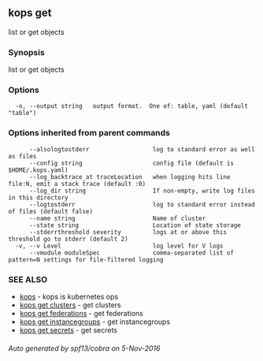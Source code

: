 ## kops get

list or get objects

### Synopsis


list or get objects

### Options

```
  -o, --output string   output format.  One of: table, yaml (default "table")
```

### Options inherited from parent commands

```
      --alsologtostderr                  log to standard error as well as files
      --config string                    config file (default is $HOME/.kops.yaml)
      --log_backtrace_at traceLocation   when logging hits line file:N, emit a stack trace (default :0)
      --log_dir string                   If non-empty, write log files in this directory
      --logtostderr                      log to standard error instead of files (default false)
      --name string                      Name of cluster
      --state string                     Location of state storage
      --stderrthreshold severity         logs at or above this threshold go to stderr (default 2)
  -v, --v Level                          log level for V logs
      --vmodule moduleSpec               comma-separated list of pattern=N settings for file-filtered logging
```

### SEE ALSO
* [kops](kops.md)	 - kops is kubernetes ops
* [kops get clusters](kops_get_clusters.md)	 - get clusters
* [kops get federations](kops_get_federations.md)	 - get federations
* [kops get instancegroups](kops_get_instancegroups.md)	 - get instancegroups
* [kops get secrets](kops_get_secrets.md)	 - get secrets

###### Auto generated by spf13/cobra on 5-Nov-2016
